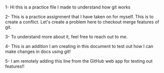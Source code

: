 1- Hi this is a practice file I made to understand how git works

2- This is a practice assignment that I have taken on for myself. This is to create a conflict. Let's create a problem here to checkout merge features of git.

3- To understand more about it, feel free to reach out to me.

4- This is an addition I am creating in this document to test out how I can make changes in docs using git!

5- I am remotely adding this line from the GitHub web app for testing out features!!


